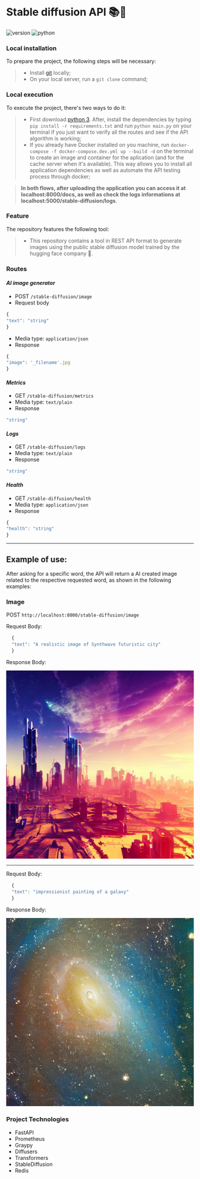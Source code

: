 # Stable diffusion API 📚🔎
![version](https://img.shields.io/badge/version-0.0.3-blue)
![python](https://img.shields.io/badge/python-3.8.7-brightgreen)

### Local installation ###

To prepare the project, the following steps will be necessary:
> - Install [git](https://git-scm.com/downloads) locally;
> - On your local server, run a `git clone` command;

### Local execution ###
To execute the project, there's two ways to do it:
> - First download [python 3](https://www.python.org/). After, install the dependencies by typing `pip install -r requirements.txt` and run `python main.py` on your terminal if you just want to verify all the routes and see if the API algorithm is working;
> - If you already have Docker installed on you machine, run `docker-compose -f docker-compose.dev.yml up --build -d` on the terminal to create an image and container for the aplication (and for the cache server when it's available). This way allows you to install all application dependencies as well as automate the API testing process through docker;

> **In both flows, after uploading the application you can access it at localhost:8000/docs, as well as check the logs informations at localhost:5000/stable-diffusion/logs**.

### Feature ###

The repository features the following tool:
> - This repository contains a tool in REST API format to generate images using the public stable diffusion model trained by the hugging face company 🤗.
  
### Routes ### 

#### ***AI image generator*** 
  * POST `/stable-diffusion/image`
  * Request body
  ```ts
  {
  "text": "string"
  }
  ```

  * Media type: `application/json`
  * Response
  ```ts
  {
  "image": '_filename'.jpg
  }
  ```

#### ***Metrics***
  * GET `/stable-diffusion/metrics`
  * Media type: `text/plain`
  * Response
  ```ts
  "string"
  ```

#### ***Logs***
  * GET `/stable-diffusion/logs`
  * Media type: `text/plain`
  * Response
  ```ts
  "string"
  ```

#### ***Health*** 
  * GET `/stable-diffusion/health`
  * Media type: `application/json`
  * Response
  ```ts
  {
  "health": "string"
  }
  ```

* * *

## Example of use:

After asking for a specific word, the API will return a AI created image related to the respective requested word, as shown in the following examples:

### Image

POST `http://localhost:8000/stable-diffusion/image`

Request Body: 
```ts
  {
  "text": "A realistic image of Synthwave futuristic city"
  }
```
Response Body:

![image1](samples/A_realistic_image_of_Synthwave_futuristic_city.png)

---

Request Body: 
```ts
  {
  "text": "impressionist painting of a galaxy"
  }
```
Response Body:

![image2](samples/impressionist_painting_of_a_galaxy.png)

### Project Technologies ###

* FastAPI
* Prometheus
* Graypy
* Diffusers
* Transformers
* StableDiffusion
* Redis
